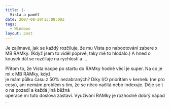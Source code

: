 ```yaml
---
title: |-
  Vista a paměť
date: 2007-08-20T13:08:00Z
tags:
  - Windows
layout: post
---
```

Je zajímavé, jak se každý rozčiluje, že mu Vista po nabootování zabere x MB RAMky. (Když jsem to viděl poprvé, taky mě to hlodalo.) A hned o kousek dál se rozčiluje na rychlostí a ...

Přitom to, že Vista nacpe po startu do RAMky hodně věcí je super. Na co je mi x MB RAMky, když je mám půlku času z 50% nezabraných? Díky I/O prioritám v kernelu (ne procesy), ani nemám problém s tim, že se něco načítá nebo indexuje. Děje se to na pozadí a každá jiná běžná operace mi tuto doslova zastaví. Využívání RAMky je rozhodně dobrý nápad.